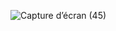 ![Capture d’écran (45)](https://github.com/Oussa1ma/to-do-list/assets/75626532/4bd9c249-0681-48d7-8cfb-fd290e69bef8)
